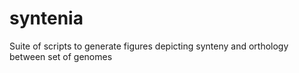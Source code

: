 # syntenia
Suite of scripts to generate figures depicting synteny and orthology between set of genomes
